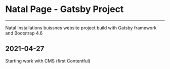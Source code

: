 # Natal Page - Gatsby Project 
-----------------------------

Natal Installations buissnes website project build with Gatsby framework and Bootstrap 4.6

## 2021-04-27
Starting work with CMS (first Contentful)





